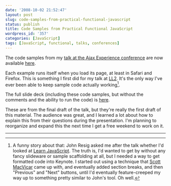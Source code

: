 ```yaml
---
date: '2008-10-02 21:52:47'
layout: post
slug: code-samples-from-practical-functional-javascript
status: publish
title: Code Samples from Practical Functional JavaScript
wordpress_id: '357'
categories: [JavaScript]
tags: [JavaScript, functional, talks, conferences]
---
```


The code samples from my [talk at the Ajax Experience conference](/archives/2008/09/practical-functional-javascript) are now available [here](/talks/ajaxian-2008/samples).

Each example runs itself when you load its page, at least in Safari and Firefox.   This is something I first did for my talk at [LL2](http://ll2.ai.mit.edu/).  It's the only way I've ever been able to keep sample code actually working[^1].

The full slide deck (including these code samples, but without the comments and the ability to run the code) is [here](http://www.slideshare.net/osteele/oliver-steele-functional-javascript-presentation).

These are from the final draft of the talk, but they're really the first draft of this material.  The audience was great, and I learned a lot about how to explain this from their questions during the presentation.  I'm planning to reorganize and expand this the next time I get a free weekend to work on it.

---

[^1]: A funny story about that:  John Resig asked me after the talk whether I'd looked at [Learn JavaScript](http://ejohn.org/apps/learn/).  The truth is, I'd wanted to get by without any fancy slideware or sample scaffolding at all, but I needed a way to get formatted code into Keynote.  I started out using a technique that [Scott MacVicar](http://www.macvicar.net/blog/2008/06/source-code-hig.html) came up with, and eventually added section breaks, and then "Previous" and "Next" buttons, until I'd eventually feature-creeped my way up to something pretty similar to John's tool. Oh well.

